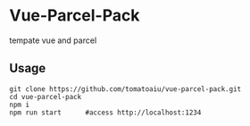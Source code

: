 # Vue-Parcel-Pack
tempate vue and parcel
## Usage
```
git clone https://github.com/tomatoaiu/vue-parcel-pack.git
cd vue-parcel-pack
npm i
npm run start      #access http://localhost:1234
```